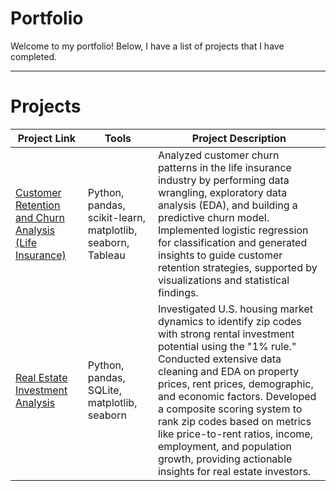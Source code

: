 # Portfolio

Welcome to my portfolio! Below, I have a list of projects that I have completed.

---

# Projects

| Project Link                                                                                                                                                                 | Tools                                                      | Project Description                                                                                                                                                                                                                                                                                                                                                                                                                               |
| ---------------------------------------------------------------------------------------------------------------------------------------------------------------------------- | ---------------------------------------------------------- | ------------------------------------------------------------------------------------------------------------------------------------------------------------------------------------------------------------------------------------------------------------------------------------------------------------------------------------------------------------------------------------------------------------------------------------------------- |
| [Customer Retention and Churn Analysis (Life Insurance)](https://github.com/mikayla-bryant/insurance-churn-analysis/blob/main/Insurance%20Customer%20Churn%20Analysis.ipynb) | Python, pandas, scikit-learn, matplotlib, seaborn, Tableau | Analyzed customer churn patterns in the life insurance industry by performing data wrangling, exploratory data analysis (EDA), and building a predictive churn model. Implemented logistic regression for classification and generated insights to guide customer retention strategies, supported by visualizations and statistical findings.                                                                                                     |
| [Real Estate Investment Analysis](https://github.com/mikayla-bryant/real-estate-investment-analysis/blob/main/real_estate_1_percent_rule_analysis.ipynb)                     | Python, pandas, SQLite, matplotlib, seaborn                | Investigated U.S. housing market dynamics to identify zip codes with strong rental investment potential using the "1% rule." Conducted extensive data cleaning and EDA on property prices, rent prices, demographic, and economic factors. Developed a composite scoring system to rank zip codes based on metrics like price-to-rent ratios, income, employment, and population growth, providing actionable insights for real estate investors. |
